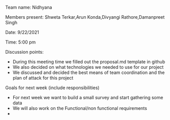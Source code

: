 
Team name: Nidhyana

Members present: Shweta Terkar,Arun Konda,Divyangi Rathore,Damanpreet Singh

Date: 9/22/2021

Time: 5:00 pm

Discussion points: 

* During this meeting time we filled out the proposal.md template in github
* We also decided on what technologies we needed to use for our project
* We discussed and decided the best means of team coordination and the plan of attack for this project

Goals for next week (include responsibilities)

* For next week we want to build a small survey and start gathering some data 
* We will also work on the Functional/non functional requirements 
*